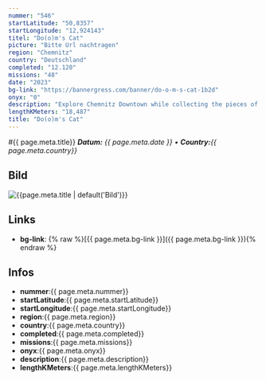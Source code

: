 ```yaml
---
nummer: "546"
startLatitude: "50,8357"
startLongitude: "12,924143"
titel: "Do(o)m's Cat"
picture: "Bitte Url nachtragen"
region: "Chemnitz"
country: "Deutschland"
completed: "12.120"
missions: "48"
date: "2023"
bg-link: "https://bannergress.com/banner/do-o-m-s-cat-1b2d"
onyx: "0"
description: "Explore Chemnitz Downtown while collecting the pieces of this Do(o)mCat"
lengthKMeters: "18,487"
title: "Do(o)m's Cat"
---
```


#{{ page.meta.title}}
_**Datum:** {{ page.meta.date }} • **Country:**{{ page.meta.country}}_

## Bild
![{{page.meta.title | default('Bild')}}]({{page.meta.picture}})

## Links
- **bg-link**: {% raw %}[{{ page.meta.bg-link }}]({{ page.meta.bg-link }}){% endraw %}

## Infos
- **nummer**:{{ page.meta.nummer}}
- **startLatitude**:{{ page.meta.startLatitude}}
- **startLongitude**:{{ page.meta.startLongitude}}
- **region**:{{ page.meta.region}}
- **country**:{{ page.meta.country}}
- **completed**:{{ page.meta.completed}}
- **missions**:{{ page.meta.missions}}
- **onyx**:{{ page.meta.onyx}}
- **description**:{{ page.meta.description}}
- **lengthKMeters**:{{ page.meta.lengthKMeters}}

